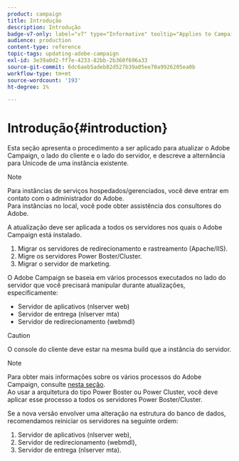 ```yaml
---
product: campaign
title: Introdução
description: Introdução
badge-v7-only: label="v7" type="Informative" tooltip="Applies to Campaign Classic v7 only"
audience: production
content-type: reference
topic-tags: updating-adobe-campaign
exl-id: 3e39a0d2-ff7e-4233-82bb-2b360f696a33
source-git-commit: 6dc6aeb5adeb82d527b39a05ee70a9926205ea0b
workflow-type: tm+mt
source-wordcount: '193'
ht-degree: 1%

---
```


# Introdução{#introduction}



Esta seção apresenta o procedimento a ser aplicado para atualizar o Adobe Campaign, o lado do cliente e o lado do servidor, e descreve a alternância para Unicode de uma instância existente.

>[!NOTE]
>
>Para instâncias de serviços hospedados/gerenciados, você deve entrar em contato com o administrador do Adobe.\
>Para instâncias no local, você pode obter assistência dos consultores do Adobe.

A atualização deve ser aplicada a todos os servidores nos quais o Adobe Campaign está instalado.

1. Migrar os servidores de redirecionamento e rastreamento (Apache/IIS).
1. Migre os servidores Power Boster/Cluster.
1. Migrar o servidor de marketing.

O Adobe Campaign se baseia em vários processos executados no lado do servidor que você precisará manipular durante atualizações, especificamente:

* Servidor de aplicativos (nlserver web)
* Servidor de entrega (nlserver mta)
* Servidor de redirecionamento (webmdl)

>[!CAUTION]
>
>O console do cliente deve estar na mesma build que a instância do servidor.

>[!NOTE]
>
>Para obter mais informações sobre os vários processos do Adobe Campaign, consulte [nesta seção](../../installation/using/general-architecture.md#logical-application-layer).\
>Ao usar a arquitetura do tipo Power Boster ou Power Cluster, você deve aplicar esse processo a todos os servidores Power Boster/Cluster.

Se a nova versão envolver uma alteração na estrutura do banco de dados, recomendamos reiniciar os servidores na seguinte ordem:

1. Servidor de aplicativos (nlserver web),
1. Servidor de redirecionamento (webmdl),
1. Servidor de entrega (nlserver mta).
